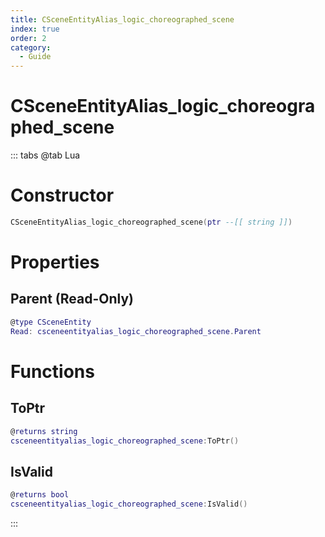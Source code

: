 ```yaml
---
title: CSceneEntityAlias_logic_choreographed_scene
index: true
order: 2
category:
  - Guide
---
```


# CSceneEntityAlias_logic_choreographed_scene

::: tabs
@tab Lua
# Constructor
```lua
CSceneEntityAlias_logic_choreographed_scene(ptr --[[ string ]])
```
# Properties
## Parent (Read-Only)
```lua
@type CSceneEntity
Read: csceneentityalias_logic_choreographed_scene.Parent
```
# Functions
## ToPtr
```lua
@returns string
csceneentityalias_logic_choreographed_scene:ToPtr()
```
## IsValid
```lua
@returns bool
csceneentityalias_logic_choreographed_scene:IsValid()
```

:::